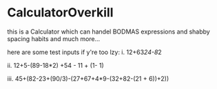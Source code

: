 # CalculatorOverkill
this is a Calculator which can handel BODMAS expressions and shabby spacing habits and much more...

here are some test inputs if y're too lzy: 
  i.   12+63*24-8*2

  ii.  12+5-(89-18*2)       +54 - 11 + (1- 1)

  iii. 45+(82-23+(90/3)-(27+67+4*9-(32+82-(21  + 6))+2))